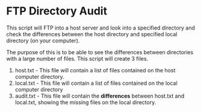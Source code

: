 # FTP Directory Audit
This script will FTP into a host server and look into a specified directory and check the differences between the host directory and specified local directory (on your computer).  

The purpose of this is to be able to see the differences between directories with a large number of files. This script will create 3 files.

1.  host.txt - This file will contain a list of files contained on the host computer directory.
2.  local.txt - This file will contain a list of files contained on the local computer directory
3.  audit.txt - This file will contain the **differences** between host.txt and local.txt, showing the missing files on the local directory.  
